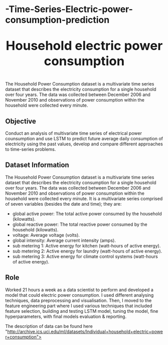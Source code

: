 # -Time-Series-Electric-power-consumption-prediction
<p style="font-size: 40px; font-weight: bold; text-align: center;">Household electric power consumption</p>

The Household Power Consumption dataset is a multivariate time series dataset that describes the electricity consumption for a single household over four years. The data was collected between December 2006 and November 2010 and observations of power consumption within the household were collected every minute. 

## Objective 

Conduct an analysis of multivariate time series of electrical power counsumption and use LSTM to predict future average daily consumption of electricity using the past values, develop and compare different approaches to time-series problems.

## Dataset Information
    
The Household Power Consumption dataset is a multivariate time series dataset that describes the electricity consumption for a single household over four years. The data was collected between December 2006 and November 2010 and observations of power consumption within the household were collected every minute. It is a multivariate series comprised of seven variables (besides the date and time); they are:

- global active power: The total active power consumed by the household (kilowatts).
- global reactive power: The total reactive power consumed by the household (kilowatts).
- voltage: Average voltage (volts).
- global intensity: Average current intensity (amps).
- sub metering 1: Active energy for kitchen (watt-hours of active energy).
- sub metering 2: Active energy for laundry (watt-hours of active energy).
- sub metering 3: Active energy for climate control systems (watt-hours of active energy).

## Role 

Worked 21 hours a week as a data scientist to perform and developed a model that could electric power consumption. I used different analysing techniques, data preprocessing and visualisation. Then, I moved to the feature engineering part where I used various techniques that included feature selection, building and testing LSTM model, tuning the model, fine  hyperparameters, with final models evaluation & reporting.


The description of data can be found here "http://archive.ics.uci.edu/ml/datasets/Individual+household+electric+power+consumption">
